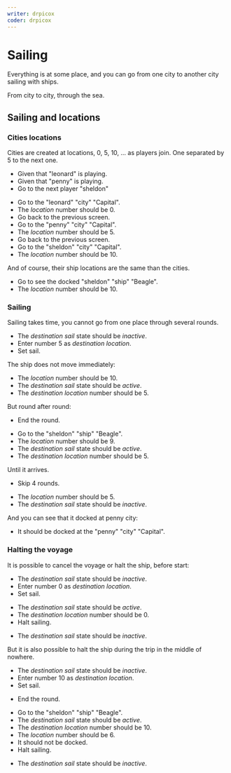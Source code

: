 ```yaml
---
writer: drpicox
coder: drpicox
---
```

# Sailing

Everything is at some place, and you can go from
one city to another city sailing with ships.

From city to city, through the sea.

## Sailing and locations

### Cities locations

Cities are created at locations, 0, 5, 10, ... as players join.
One separated by 5 to the next one.

 * Given that "leonard" is playing.
 * Given that "penny" is playing.
 * Go to the next player "sheldon"
 <!-- SNAPSHOT status=200 -->
 * Go to the "leonard" "city" "Capital".
 * The _location_ number should be 0.
 * Go back to the previous screen.
 * Go to the "penny" "city" "Capital".
 * The _location_ number should be 5.
 * Go back to the previous screen.
 * Go to the "sheldon" "city" "Capital".
 * The _location_ number should be 10.
 
And of course, their ship locations are the same than the cities.

 * Go to see the docked "sheldon" "ship" "Beagle".
 * The _location_ number should be 10.
 
### Sailing

Sailing takes time, you cannot go from one 
place through several rounds. 

 * The _destination sail_ state should be _inactive_.
 * Enter number 5 as _destination location_.
 * Set sail.
 <!-- SNAPSHOT status=200 -->  

The ship does not move immediately:

 * The _location_ number should be 10.
 * The _destination sail_ state should be _active_.
 * The _destination location_ number should be 5.

But round after round:

 * End the round.
 <!-- SNAPSHOT status=200 -->
 * Go to the "sheldon" "ship" "Beagle".
 * The _location_ number should be 9.
 * The _destination sail_ state should be _active_.
 * The _destination location_ number should be 5.

Until it arrives.

 * Skip 4 rounds.
 <!-- SNAPSHOT status=200 -->  
 * The _location_ number should be 5.
 * The _destination sail_ state should be _inactive_.

And you can see that it docked at penny city:

 * It should be docked at the "penny" "city" "Capital".

### Halting the voyage

It is possible to cancel the voyage or halt the ship, before start:

 * The _destination sail_ state should be _inactive_.
 * Enter number 0 as _destination location_.
 * Set sail.
 <!-- SNAPSHOT status=200 -->  
 * The _destination sail_ state should be _active_.
 * The _destination location_ number should be 0.
 * Halt sailing.
 <!-- SNAPSHOT status=200 -->  
 * The _destination sail_ state should be _inactive_.

But it is also possible to halt the ship during the trip in the middle 
of nowhere.

 * The _destination sail_ state should be _inactive_.
 * Enter number 10 as _destination location_.
 * Set sail.
 <!-- SNAPSHOT status=200 -->  
 * End the round.
 <!-- SNAPSHOT status=200 -->  
 * Go to the "sheldon" "ship" "Beagle".
 * The _destination sail_ state should be _active_.
 * The _destination location_ number should be 10.
 * The _location_ number should be 6.
 * It should not be docked.
 * Halt sailing.
 <!-- SNAPSHOT status=200 -->  
 * The _destination sail_ state should be _inactive_.

